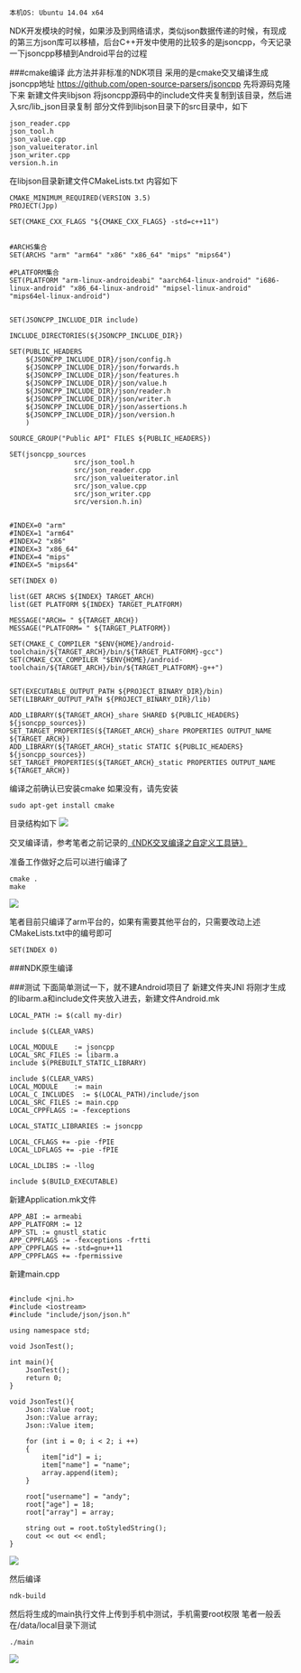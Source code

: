 ```
本机OS: Ubuntu 14.04 x64
```
NDK开发模块的时候，如果涉及到网络请求，类似json数据传递的时候，有现成的第三方json库可以移植，后台C++开发中使用的比较多的是jsoncpp，今天记录一下jsoncpp移植到Android平台的过程

###cmake编译
此方法并非标准的NDK项目
采用的是cmake交叉编译生成
jsoncpp地址
https://github.com/open-source-parsers/jsoncpp
先将源码克隆下来
新建文件夹libjson
将jsoncpp源码中的include文件夹复制到该目录，然后进入src/lib_json目录复制
部分文件到libjson目录下的src目录中，如下
```
json_reader.cpp
json_tool.h
json_value.cpp
json_valueiterator.inl
json_writer.cpp
version.h.in
```
在libjson目录新建文件CMakeLists.txt
内容如下
```
CMAKE_MINIMUM_REQUIRED(VERSION 3.5)
PROJECT(Jpp)

SET(CMAKE_CXX_FLAGS "${CMAKE_CXX_FLAGS} -std=c++11")


#ARCHS集合
SET(ARCHS "arm" "arm64" "x86" "x86_64" "mips" "mips64")

#PLATFORM集合
SET(PLATFORM "arm-linux-androideabi" "aarch64-linux-android" "i686-linux-android" "x86_64-linux-android" "mipsel-linux-android" "mips64el-linux-android")


SET(JSONCPP_INCLUDE_DIR include)

INCLUDE_DIRECTORIES(${JSONCPP_INCLUDE_DIR})

SET(PUBLIC_HEADERS
    ${JSONCPP_INCLUDE_DIR}/json/config.h
    ${JSONCPP_INCLUDE_DIR}/json/forwards.h
    ${JSONCPP_INCLUDE_DIR}/json/features.h
    ${JSONCPP_INCLUDE_DIR}/json/value.h
    ${JSONCPP_INCLUDE_DIR}/json/reader.h
    ${JSONCPP_INCLUDE_DIR}/json/writer.h
    ${JSONCPP_INCLUDE_DIR}/json/assertions.h
    ${JSONCPP_INCLUDE_DIR}/json/version.h
    )

SOURCE_GROUP("Public API" FILES ${PUBLIC_HEADERS})

SET(jsoncpp_sources
                src/json_tool.h
                src/json_reader.cpp
                src/json_valueiterator.inl
                src/json_value.cpp
                src/json_writer.cpp
                src/version.h.in)


#INDEX=0 "arm" 
#INDEX=1 "arm64"
#INDEX=2 "x86"
#INDEX=3 "x86_64"
#INDEX=4 "mips"
#INDEX=5 "mips64"

SET(INDEX 0)

list(GET ARCHS ${INDEX} TARGET_ARCH)
list(GET PLATFORM ${INDEX} TARGET_PLATFORM)

MESSAGE("ARCH= " ${TARGET_ARCH})
MESSAGE("PLATFORM= " ${TARGET_PLATFORM})

SET(CMAKE_C_COMPILER "$ENV{HOME}/android-toolchain/${TARGET_ARCH}/bin/${TARGET_PLATFORM}-gcc")
SET(CMAKE_CXX_COMPILER "$ENV{HOME}/android-toolchain/${TARGET_ARCH}/bin/${TARGET_PLATFORM}-g++")


SET(EXECUTABLE_OUTPUT_PATH ${PROJECT_BINARY_DIR}/bin)
SET(LIBRARY_OUTPUT_PATH ${PROJECT_BINARY_DIR}/lib)

ADD_LIBRARY(${TARGET_ARCH}_share SHARED ${PUBLIC_HEADERS} ${jsoncpp_sources})
SET_TARGET_PROPERTIES(${TARGET_ARCH}_share PROPERTIES OUTPUT_NAME ${TARGET_ARCH})
ADD_LIBRARY(${TARGET_ARCH}_static STATIC ${PUBLIC_HEADERS} ${jsoncpp_sources})
SET_TARGET_PROPERTIES(${TARGET_ARCH}_static PROPERTIES OUTPUT_NAME ${TARGET_ARCH})
```
编译之前确认已安装cmake
如果没有，请先安装
```
sudo apt-get install cmake
```
目录结构如下
![](http://upload-images.jianshu.io/upload_images/2006464-59033f3674a010ee.png?imageMogr2/auto-orient/strip%7CimageView2/2/w/1240)

交叉编译请，参考笔者之前记录的[《NDK交叉编译之自定义工具链》](http://www.jianshu.com/p/3bbad4b1b099)

准备工作做好之后可以进行编译了
```
cmake .
make
```

![](http://upload-images.jianshu.io/upload_images/2006464-2dcf2689af51b20e.png?imageMogr2/auto-orient/strip%7CimageView2/2/w/1240)

笔者目前只编译了arm平台的，如果有需要其他平台的，只需要改动上述CMakeLists.txt中的编号即可
```
SET(INDEX 0)
```

###NDK原生编译


###测试
下面简单测试一下，就不建Android项目了
新建文件夹JNI
将刚才生成的libarm.a和include文件夹放入进去，新建文件Android.mk
```
LOCAL_PATH := $(call my-dir)

include $(CLEAR_VARS)

LOCAL_MODULE    := jsoncpp  
LOCAL_SRC_FILES := libarm.a 
include $(PREBUILT_STATIC_LIBRARY)  
  
include $(CLEAR_VARS)
LOCAL_MODULE    := main
LOCAL_C_INCLUDES  := $(LOCAL_PATH)/include/json
LOCAL_SRC_FILES := main.cpp
LOCAL_CPPFLAGS := -fexceptions

LOCAL_STATIC_LIBRARIES := jsoncpp  

LOCAL_CFLAGS += -pie -fPIE
LOCAL_LDFLAGS += -pie -fPIE

LOCAL_LDLIBS := -llog

include $(BUILD_EXECUTABLE)
```
新建Application.mk文件
```
APP_ABI := armeabi
APP_PLATFORM := 12
APP_STL := gnustl_static
APP_CPPFLAGS := -fexceptions -frtti
APP_CPPFLAGS += -std=gnu++11
APP_CPPFLAGS += -fpermissive
```
新建main.cpp
```

#include <jni.h>
#include <iostream>
#include "include/json/json.h"

using namespace std;

void JsonTest();

int main(){
    JsonTest();
    return 0;
}

void JsonTest(){
    Json::Value root;
    Json::Value array;
    Json::Value item;

    for (int i = 0; i < 2; i ++)
    {
        item["id"] = i;
        item["name"] = "name";
        array.append(item);
    }

    root["username"] = "andy";
    root["age"] = 18;
    root["array"] = array;

    string out = root.toStyledString();
    cout << out << endl;
}

```

![](http://upload-images.jianshu.io/upload_images/2006464-619bc2a2a2dad28f.png?imageMogr2/auto-orient/strip%7CimageView2/2/w/1240)

然后编译
```
ndk-build
```
然后将生成的main执行文件上传到手机中测试，手机需要root权限
笔者一般丢在/data/local目录下测试
```
./main
```

![](http://upload-images.jianshu.io/upload_images/2006464-991be008ae56ba77.png?imageMogr2/auto-orient/strip%7CimageView2/2/w/1240)
